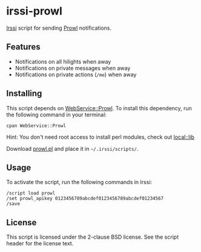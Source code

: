 # irssi-prowl

[Irssi](http://www.irssi.org/) script for sending
[Prowl](http://www.prowlapp.com/) notifications.

## Features

* Notifications on all hilights when away
* Notifications on private messages when away
* Notifications on private actions (``/me``) when away

## Installing

This script depends on
[WebService::Prowl](http://search.cpan.org/dist/WebService-Prowl/). To
install this dependency, run the following command in your terminal:

    cpan WebService::Prowl

Hint: You don't need root access to install perl modules, check out
[local::lib](http://search.cpan.org/dist/local-lib/)

Download
[prowl.pl](https://raw.github.com/henrikbrixandersen/irssi-prowl/master/prowl.pl)
and place it in ``~/.irssi/scripts/``.

## Usage

To activate the script, run the following commands in Irssi:

    /script load prowl
    /set prowl_apikey 0123456789abcdef0123456789abcdef01234567
    /save

## License

This script is licensed under the 2-clause BSD license. See the script
header for the license text.
